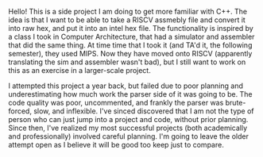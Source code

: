 Hello!
This is a side project I am doing to get more familiar with C++. The idea is that I want to be able to take a RISCV assmebly file and convert it into raw hex, and put it into an intel hex file.  The functionality is inspired by a class I took in Computer Architecture, that had a simulator and assembler that did the same thing. At time time that I took it (and TA'd it, the following semester), they used MIPS. Now they have moved onto RISCV (apparently translating the sim and assembler wasn't bad), but I still want to work on this as an exercise in a larger-scale project.

I attempted this project a year back, but failed due to poor planning and underestimating how much work the parser side of it was going to be. The code quality was poor, uncommented, and frankly the parser was brute-forced, slow, and inflexible. I've sinced discovered that I am not the type of person who can just jump into a project and code, without prior planning. Since then, I've realized my most successful projects (both academically and professionally) involved careful planning. I'm going to leave the older attempt open as I believe it will be good too keep just to compare.
